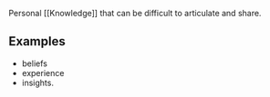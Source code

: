 Personal [[Knowledge]] that can be difficult to articulate and share.
## Examples
- beliefs
- experience
- insights.